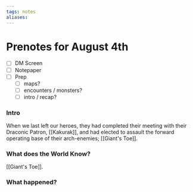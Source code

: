 ```yaml
---
tags: notes
aliases:
---
```


# Prenotes for August 4th
- [ ] DM Screen
- [ ] Notepaper
- [ ] Prep
	- [ ] maps?
	- [ ] encounters / monsters?
	- [ ] intro / recap?

### Intro
When we last left our heroes, they had completed their meeting with their Draconic Patron, [[Kakurak]], and had elected to assault the forward operating base of their arch-enemies; [[Giant's Toe]].


### What does the World Know?
[[Giant's Toe]].

### What happened?